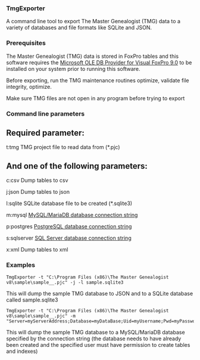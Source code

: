 ### TmgExporter
A command line tool to export The Master Genealogist (TMG) data to a variety of databases and file formats like SQLite and JSON.

### Prerequisites
The Master Genealogist (TMG) data is stored in FoxPro tables and this software requires the
[Microsoft OLE DB Provider for Visual FoxPro 9.0](https://github.com/VFPX/VFP9SP2Hotfix3)
to be installed on your system prior to running this software.

Before exporting, run the TMG maintenance routines optimize, validate file integrity, optimize.

Make sure TMG files are not open in any program before trying to export

### Command line parameters

Required parameter:
-------------------
t:tmg          TMG project file to read data from (*.pjc)

And one of the following parameters:
------------------------------------
c:csv          Dump tables to csv  

j:json         Dump tables to json  

l:sqlite       SQLite database file to be created (*.sqlite3)  

m:mysql        [MySQL/MariaDB database connection string](http://www.connectionstrings.com/mysql/)  

p:postgres     [PostgreSQL database connection string](http://www.connectionstrings.com/postgresql/)  

s:sqlserver    [SQL Server database connection string](http://www.connectionstrings.com/sql-server/)  

x:xml          Dump tables to xml

### Examples
	TmgExporter -t "C:\Program Files (x86)\The Master Genealogist v8\sample\sample__.pjc" -j -l sample.sqlite3

This will dump the sample TMG database to JSON and to a SQLite database called sample.sqlite3

	TmgExporter -t "C:\Program Files (x86)\The Master Genealogist v8\sample\sample__.pjc" -m "Server=myServerAddress;Database=myDataBase;Uid=myUsername;Pwd=myPassword;"
	
This will dump the sample TMG database to a MySQL/MariaDB database specified by the connection string (the database needs to have already been created and the specified user must have permission to create tables and indexes)
